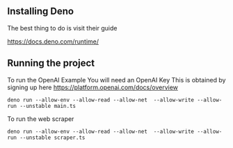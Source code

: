 
## Installing Deno

The best thing to do is visit their guide

https://docs.deno.com/runtime/

## Running the project

To run the OpenAI Example You will need an OpenAI Key This is obtained by signing up here https://platform.openai.com/docs/overview

```shell
deno run --allow-env --allow-read --allow-net  --allow-write --allow-run --unstable main.ts    
```

To run the web scraper

```shell
deno run --allow-env --allow-read --allow-net  --allow-write --allow-run --unstable scraper.ts    
```
